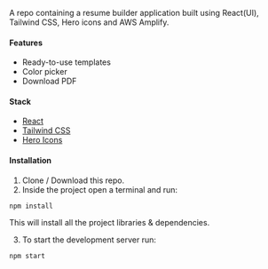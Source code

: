 A repo containing a resume builder application built using React(UI), Tailwind CSS, Hero icons and AWS Amplify.

#### Features
* Ready-to-use templates 
* Color picker
* Download PDF 


#### Stack
* [React](https://reactjs.org)
* [Tailwind CSS](https://tailwindcss.com/)
* [Hero Icons](https://heroicons.com/)

#### Installation
1. Clone / Download this repo.
2. Inside the project open a terminal and run:
```
npm install
```
This will install all the project libraries & dependencies.

3. To start the development server run:
```bash
npm start
```
